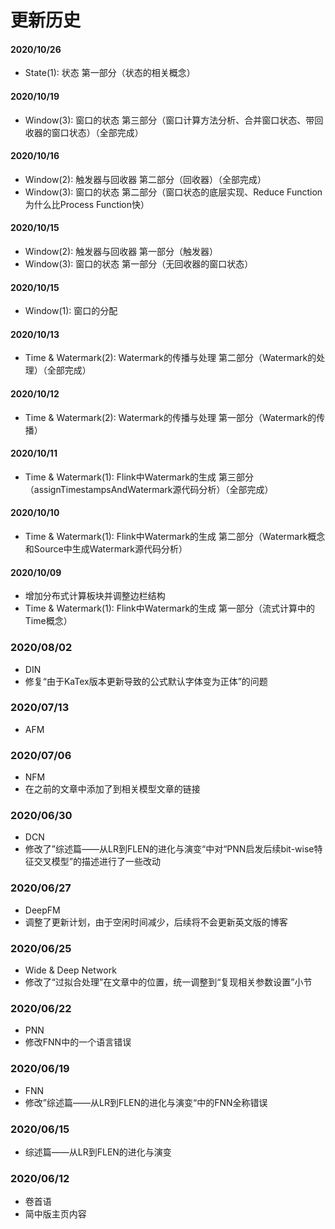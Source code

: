 # 更新历史

#### 2020/10/26
- State(1): 状态 第一部分（状态的相关概念）

#### 2020/10/19
- Window(3): 窗口的状态 第三部分（窗口计算方法分析、合并窗口状态、带回收器的窗口状态）（全部完成）

#### 2020/10/16
- Window(2): 触发器与回收器 第二部分（回收器）（全部完成）
- Window(3): 窗口的状态 第二部分（窗口状态的底层实现、Reduce Function为什么比Process Function快）

#### 2020/10/15
- Window(2): 触发器与回收器 第一部分（触发器）
- Window(3): 窗口的状态 第一部分（无回收器的窗口状态）

#### 2020/10/15
- Window(1): 窗口的分配

#### 2020/10/13
- Time & Watermark(2): Watermark的传播与处理 第二部分（Watermark的处理）（全部完成）

#### 2020/10/12
- Time & Watermark(2): Watermark的传播与处理 第一部分（Watermark的传播）

#### 2020/10/11
- Time & Watermark(1): Flink中Watermark的生成 第三部分（assignTimestampsAndWatermark源代码分析）（全部完成）

#### 2020/10/10
- Time & Watermark(1): Flink中Watermark的生成 第二部分（Watermark概念和Source中生成Watermark源代码分析）

#### 2020/10/09
- 增加分布式计算板块并调整边栏结构
- Time & Watermark(1): Flink中Watermark的生成 第一部分（流式计算中的Time概念）

### 2020/08/02
- DIN
- 修复“由于KaTex版本更新导致的公式默认字体变为正体”的问题

### 2020/07/13
- AFM

### 2020/07/06
- NFM
- 在之前的文章中添加了到相关模型文章的链接

### 2020/06/30
- DCN
- 修改了”综述篇——从LR到FLEN的进化与演变“中对“PNN启发后续bit-wise特征交叉模型”的描述进行了一些改动

### 2020/06/27
- DeepFM
- 调整了更新计划，由于空闲时间减少，后续将不会更新英文版的博客

### 2020/06/25
- Wide & Deep Network
- 修改了“过拟合处理”在文章中的位置，统一调整到“复现相关参数设置”小节

### 2020/06/22
- PNN
- 修改FNN中的一个语言错误

### 2020/06/19
- FNN
- 修改”综述篇——从LR到FLEN的进化与演变“中的FNN全称错误

### 2020/06/15
- 综述篇——从LR到FLEN的进化与演变

### 2020/06/12 
- 卷首语
- 简中版主页内容